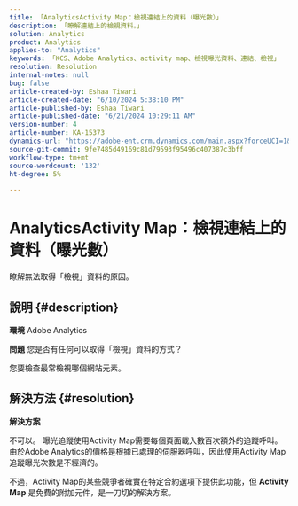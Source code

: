 ```yaml
---
title: 「AnalyticsActivity Map：檢視連結上的資料（曝光數）」
description: 「瞭解連結上的檢視資料。」
solution: Analytics
product: Analytics
applies-to: "Analytics"
keywords: 「KCS、Adobe Analytics、activity map、檢視曝光資料、連結、檢視」
resolution: Resolution
internal-notes: null
bug: false
article-created-by: Eshaa Tiwari
article-created-date: "6/10/2024 5:38:10 PM"
article-published-by: Eshaa Tiwari
article-published-date: "6/21/2024 10:29:11 AM"
version-number: 4
article-number: KA-15373
dynamics-url: "https://adobe-ent.crm.dynamics.com/main.aspx?forceUCI=1&pagetype=entityrecord&etn=knowledgearticle&id=6594aa2e-5027-ef11-840a-00224803cdc1"
source-git-commit: 9fe7485d49169c81d79593f95496c407387c3bff
workflow-type: tm+mt
source-wordcount: '132'
ht-degree: 5%

---
```


# AnalyticsActivity Map：檢視連結上的資料（曝光數）


瞭解無法取得「檢視」資料的原因。

## 說明 {#description}


<b>環境</b>
Adobe Analytics

<b>問題</b>
您是否有任何可以取得「檢視」資料的方式？

您要檢查最常檢視哪個網站元素。


## 解決方法 {#resolution}


<b>解決方案</b>

不可以。 曝光追蹤使用Activity Map需要每個頁面載入數百次額外的追蹤呼叫。 由於Adobe Analytics的價格是根據已處理的伺服器呼叫，因此使用Activity Map追蹤曝光次數是不經濟的。

不過，Activity Map的某些競爭者確實在特定合約選項下提供此功能，但 <b>Activity Map</b> 是免費的附加元件，是一刀切的解決方案。
